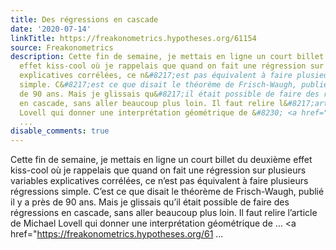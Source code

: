 ```yaml
---
title: Des régressions en cascade
date: '2020-07-14'
linkTitle: https://freakonometrics.hypotheses.org/61154
source: Freakonometrics
description: Cette fin de semaine, je mettais en ligne un court billet du deuxième
  effet kiss-cool où je rappelais que quand on fait une régression sur plusieurs variables
  explicatives corrélées, ce n&#8217;est pas équivalent à faire plusieurs régressions
  simple. C&#8217;est ce que disait le théorème de Frisch-Waugh, publié il y a près
  de 90 ans. Mais je glissais qu&#8217;il était possible de faire des régressions
  en cascade, sans aller beaucoup plus loin. Il faut relire l&#8217;article de Michael
  Lovell qui donner une interprétation géométrique de &#8230; <a href="https://freakonometrics.hypotheses.org/61
  ...
disable_comments: true
---
```

Cette fin de semaine, je mettais en ligne un court billet du deuxième effet kiss-cool où je rappelais que quand on fait une régression sur plusieurs variables explicatives corrélées, ce n&#8217;est pas équivalent à faire plusieurs régressions simple. C&#8217;est ce que disait le théorème de Frisch-Waugh, publié il y a près de 90 ans. Mais je glissais qu&#8217;il était possible de faire des régressions en cascade, sans aller beaucoup plus loin. Il faut relire l&#8217;article de Michael Lovell qui donner une interprétation géométrique de &#8230; <a href="https://freakonometrics.hypotheses.org/61 ...